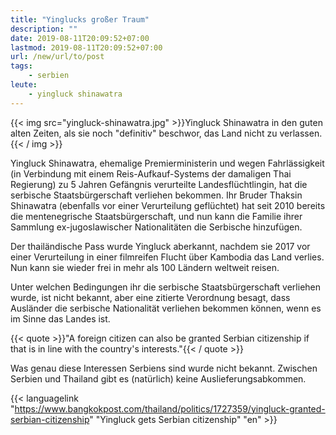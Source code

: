 ```yaml
---
title: "Yinglucks großer Traum"
description: ""
date: 2019-08-11T20:09:52+07:00
lastmod: 2019-08-11T20:09:52+07:00
url: /new/url/to/post
tags:
    - serbien
leute:
    - yingluck shinawatra
---
```


{{< img src="yingluck-shinawatra.jpg" >}}Yingluck Shinawatra in den guten alten Zeiten, als sie noch "definitiv" beschwor, das Land nicht zu verlassen.{{< / img >}}

Yingluck Shinawatra, ehemalige Premierministerin und wegen Fahrl&auml;ssigkeit (in Verbindung mit einem Reis-Aufkauf-Systems der damaligen Thai Regierung) zu 5 Jahren Gef&auml;ngnis verurteilte Landesfl&uuml;chtlingin, hat die serbische Staatsb&uuml;rgerschaft verliehen bekommen. Ihr Bruder Thaksin Shinawatra (ebenfalls vor einer Verurteilung gefl&uuml;chtet) hat seit 2010 bereits die mentenegrische Staatsb&uuml;rgerschaft, und nun kann die Familie ihrer Sammlung ex-jugoslawischer Nationalit&auml;ten die Serbische hinzuf&uuml;gen. 

Der thail&auml;ndische Pass wurde Yingluck aberkannt, nachdem sie 2017 vor einer Verurteilung in einer filmreifen Flucht &uuml;ber Kambodia das Land verlies. Nun kann sie wieder frei in mehr als 100 L&auml;ndern weltweit reisen.

Unter welchen Bedingungen ihr die serbische Staatsb&uuml;rgerschaft verliehen wurde, ist nicht bekannt, aber eine zitierte Verordnung besagt, dass Ausl&auml;nder die serbische Nationalit&auml;t verliehen bekommen k&ouml;nnen, wenn es im Sinne das Landes ist.

{{< quote >}}"A foreign citizen can also be granted Serbian citizenship if that is in line with the country's interests."{{< / quote >}}

Was genau diese Interessen Serbiens sind wurde nicht bekannt. Zwischen Serbien und Thailand gibt es (nat&uuml;rlich) keine Auslieferungsabkommen.

{{< languagelink "https://www.bangkokpost.com/thailand/politics/1727359/yingluck-granted-serbian-citizenship" "Yingluck gets Serbian citizenship" "en" >}}
